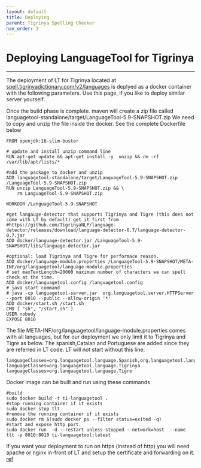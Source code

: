 ```yaml
---
layout: default
title: Deploying
parent: Tigrinya Spelling Checker
nav_order: 3
---
```

# Deploying LanguageTool for Tigrinya
---
The deployment of LT for Tigrinya located at [spell.tigrinyadictionary.com/v2/languages](https://spell.tigrinyadictionary.com) is 
deplyed as a docker container with the following parameters. Use this page, 
if you like to deploy similar server yourself. 

Once the build phase is complete. maven will create a zip file called languagetool-standalone/target/LanguageTool-5.9-SNAPSHOT.zip
We need to copy and unzip the file inside the docker. See the complete Dockerfile below

```
FROM openjdk:16-slim-buster

# update and install unzip command line
RUN apt-get update && apt-get install -y  unzip && rm -rf /var/lib/apt/lists/*

#add the package to docker and unzip
ADD languagetool-standalone/target/LanguageTool-5.9-SNAPSHOT.zip /LanguageTool-5.9-SNAPSHOT.zip
RUN unzip LanguageTool-5.9-SNAPSHOT.zip && \
    rm LanguageTool-5.9-SNAPSHOT.zip

WORKDIR /LanguageTool-5.9-SNAPSHOT

#get langauge-detector that supports Tigrinya and Tigre (this does not come with LT by default) get it first from
#https://github.com/TigrinyaNLP/language-detector/releases/download/language-detector-0.7/language-detector-0.7.jar
ADD docker/language-detector.jar /LanguageTool-5.9-SNAPSHOT/libs/language-detector.jar

#optional: load Tigrinya and Tigre for performace reason.
ADD docker/language-module.properties /LanguageTool-5.9-SNAPSHOT/META-INF/org/languagetool/language-module.properties
# set maxTextLength=20000 maximum number of characters we can spell check at the time.
ADD docker/languagetool.config /languagetool.config
# java start command
# java -cp languagetool-server.jar  org.languagetool.server.HTTPServer --port 8010 --public --allow-origin '*'
ADD docker/start.sh /start.sh
CMD [ "sh", "/start.sh" ]
USER nobody
EXPOSE 8010
```

The file META-INF/org/languagetool/language-module.properties comes with all languages, but for our deployment we only
limit it to Tigrinya and Tigre as below. The spanish,Catalan and Portuguese are added since they are referred in LT code.
LT will not start without this line.


```
languageClasses=org.languagetool.language.Spanish,org.languagetool.language.Catalan,org.languagetool.language.Portuguese
languageClasses=org.languagetool.language.Tigrinya
languageClasses=org.languagetool.language.Tigre

```

Docker image can be built and run using these commands

```
#build
sudo docker build -t ti-languagetool .
#stop running container if it exists
sudo docker stop tlt
#remove the running container if it exists
sudo docker rm $(sudo docker ps --filter status=exited -q)
#start and expose http port. 
sudo docker run  -d --restart unless-stopped --network=host  --name tlt -p 8010:8010 ti-languagetool:latest

```

If you want your deployment to run on https (instead of http) you will need apache or nginx in-front of LT and setup 
the certificate and forwarding on it. [ref](https://linuxize.com/post/redirect-http-to-https-in-apache/)
